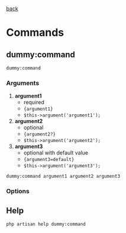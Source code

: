 [back](../index.md)  

# Commands

## dummy:command
```
dummy:command
```

### Arguments

1. **argument1**
    * required  
    * ```{argument1}```  
    * ```$this->argument('argument1');```
2. **argument2**
    * optional  
    * ```{argument2?}```  
    * ```$this->argument('argument2');```
3. **argument3**
   * optional with default value  
   * ```{argument3=default}```  
   * ```$this->argument('argument3');```
   

```
dummy:command argument1 argument2 argument3
```

### Options




## Help

```
php artisan help dummy:command
```